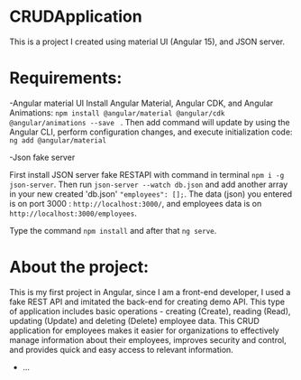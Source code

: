 # CRUDApplication
This is a project I created using material UI (Angular 15), and JSON server.

# Requirements:

-Angular material UI
 Install Angular Material, Angular CDK, and Angular Animations:
 `npm install @angular/material @angular/cdk @angular/animations --save ` .
 Then add command will update by using the Angular CLI, perform configuration changes, and execute initialization code:
 `ng add @angular/material`

-Json fake server

First install JSON server fake RESTAPI with command in terminal `npm i -g json-server`.
Then run `json-server --watch db.json` and add another array in your new created 'db.json' ` "employees": []; `.
The data (json) you entered is on port 3000 : `http://localhost:3000/`,
and employees data is on `http://localhost:3000/employees`.

Type the command `npm install` and after that `ng serve`.

# About the project: 

This is my first project in Angular, since I am a front-end developer,
I used a fake REST API and imitated the back-end for creating demo API.
This type of application includes basic operations - creating (Create), reading (Read),
updating (Update) and deleting (Delete) employee data.
This CRUD application for employees makes it easier for organizations to effectively manage information about their employees, 
improves security and control, and provides quick and easy access to relevant information.

- ...
